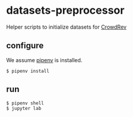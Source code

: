 # datasets-preprocessor

Helper scripts to initialize datasets for [CrowdRev](https://github.com/TrentoCrowdAI/crowdai)

## configure

We assume [pipenv](https://docs.pipenv.org) is installed.

```
$ pipenv install
```


## run

```
$ pipenv shell
$ jupyter lab
```